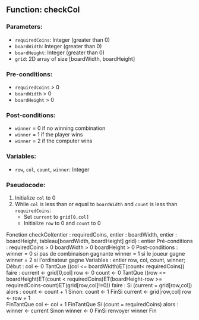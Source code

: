 ## Function: checkCol

### Parameters:
- `requiredCoins`: Integer (greater than 0)
- `boardWidth`: Integer (greater than 0)
- `boardHeight`: Integer (greater than 0)
- `grid`: 2D array of size [boardWidth, boardHeight]

### Pre-conditions:
- `requiredCoins` > 0
- `boardWidth` > 0
- `boardHeight` > 0

### Post-conditions:
- `winner` = 0 if no winning combination
- `winner` = 1 if the player wins
- `winner` = 2 if the computer wins

### Variables:
- `row`, `col`, `count`, `winner`: Integer

### Pseudocode:
1. Initialize `col` to 0
2. While `col` is less than or equal to `boardWidth` and `count` is less than `requiredCoins`:
   - Set `current` to `grid[0,col]`
   - Initialize `row` to 0 and `count` to 0

Fonction checkCol(entier : requiredCoins, entier : boardWidth, entier : boardHeight, tableau[boardWidth, boardHeight] grid) : entier
Pré-conditions : 
	requiredCoins > 0
	boardWidth > 0
	boardHeight > 0
Post-conditions :
	winner = 0 si pas de combinaison gagnante
	winner = 1 si le joueur gagne
	winner = 2 si l'ordinateur gagne
Variables :
entier row, col, count, winner;
Début :
	col <- 0
	TantQue ((col <= boardWidth)ET(count< requiredCoins)) faire :
		current <- grid[0,col]
		row <- 0
		count <- 0
		TantQue ((row <= boardHeight)ET(count < requiredCoins)ET(boardHeight-row >= requiredCoins-count)ET(grid[row,col]!=0)) faire :
			Si (current = grid[row,col]) alors :
				count <- count + 1
			Sinon:
				count <- 1
			FinSi
			current <- grid[row,col]
			row <- row + 1	
		FinTantQue
		col <- col + 1
	FinTantQue
	Si (count = requiredCoins) alors :
		winner <- current
	Sinon
		winner <- 0
	FinSi
	renvoyer winner
Fin
	
					
				
				
			 
